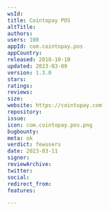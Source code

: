 ```yaml
---
wsId: 
title: Cointopay POS
altTitle: 
authors: 
users: 100
appId: com.cointopay.pos
appCountry: 
released: 2018-10-10
updated: 2023-03-09
version: 1.3.0
stars: 
ratings: 
reviews: 
size: 
website: https://cointopay.com
repository: 
issue: 
icon: com.cointopay.pos.png
bugbounty: 
meta: ok
verdict: fewusers
date: 2023-03-11
signer: 
reviewArchive: 
twitter: 
social: 
redirect_from: 
features: 

---
```


